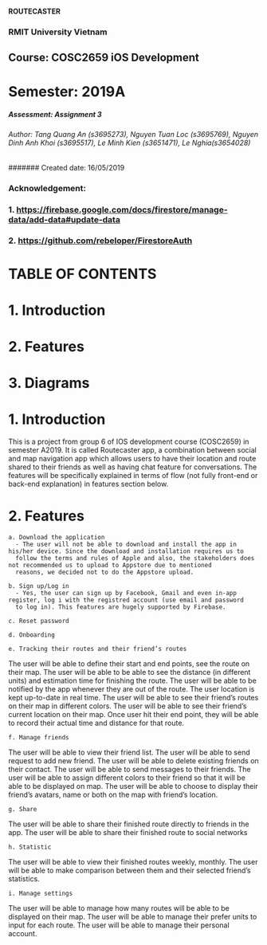 #### ROUTECASTER
### RMIT University Vietnam
## Course: COSC2659 iOS Development
# Semester: 2019A
##### Assessment: Assignment 3
###### Author: Tang Quang An (s3695273), Nguyen Tuan Loc (s3695769), Nguyen Dinh Anh Khoi (s3695517), Le Minh Kien (s3651471), Le Nghia(s3654028)
####### Created date: 16/05/2019
### Acknowledgement: 
###            1. https://firebase.google.com/docs/firestore/manage-data/add-data#update-data
###            2. https://github.com/rebeloper/FirestoreAuth


# TABLE OF CONTENTS
#      1. Introduction
#      2. Features
#      3. Diagrams



# 1. Introduction
  This is a project from group 6 of IOS development course (COSC2659) in semester A2019. It is called Routecaster app, a combination 
  between social and map navigation app which allows users to have their location and route shared to their friends as well as having chat
  feature for conversations. The features will be specifically explained in terms of flow (not fully front-end or back-end explanation) in
  features section below.

# 2. Features
    a. Download the application
      - The user will not be able to download and install the app in his/her device. Since the download and installation requires us to 
      follow the terms and rules of Apple and also, the stakeholders does not recommended us to upload to Appstore due to mentioned 
      reasons, we decided not to do the Appstore upload.
      
    b. Sign up/Log in
      - Yes, the user can sign up by Facebook, Gmail and even in-app register, log i with the registred account (use email and password 
      to log in). This features are hugely supported by Firebase.
      
    c. Reset password 

    d. Onboarding
    
    e. Tracking their routes and their friend’s routes
The user will be able to define their start and end points, see the route on their map.
The user will be able to be able to see the distance (in different units) and estimation time for finishing the route. 
The user will be able to be notified by the app whenever they are out of the route.
The user location is kept up-to-date in real time.
The user will be able to see their friend’s routes on their map in different colors.
The user will be able to see their friend’s current location on their map.
Once user hit their end point, they will be able to record their actual time and distance for that route.

    f. Manage friends
The user will be able to view their friend list.
The user will be able to send request to add new friend.
The user will be able to delete existing friends on their contact.
The user will be able to send messages to their friends.
The user will be able to assign different colors to their friend so that it will be able to be displayed on map.
The user will be able to choose to display their friend’s avatars, name or both on the map with friend’s location.

    g. Share
The user will be able to share their finished route directly to friends in the app.
The user will be able to share their finished route to social networks

    h. Statistic
The user will be able to view their finished routes weekly, monthly.
The user will be able to make comparison between them and their selected friend’s statistics.

    i. Manage settings
The user will be able to manage how many routes will be able to be displayed on their map.
The user will be able to manage their prefer units to input for each route.
The user will be able to manage their personal account.
